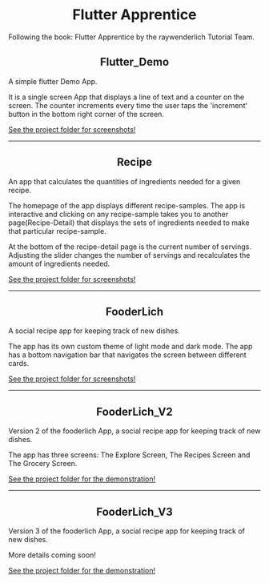 <h1 align="center">Flutter Apprentice</h1>

Following the book: Flutter Apprentice by the raywenderlich Tutorial Team.

<h2 align="center">Flutter_Demo</h2>
<p>A simple flutter Demo App.</p>

<p>It is a single screen App that displays a line of text and a counter on the screen.
The counter increments every time the user taps the 'increment' button in the bottom right corner of the screen.</p>

<a href="https://github.com/GM-Samuelstein/Flutter_Apprentice/tree/main/flutter_demo">See the project folder for screenshots!</a>

<hr />
<h2 align="center">Recipe</h2>
<p>An app that calculates the quantities of ingredients needed for a given recipe.</p>

<p>The homepage of the app displays different recipe-samples. The app is interactive and clicking on any recipe-sample takes you to another page(Recipe-Detail) that displays the sets of ingredients needed to make that particular recipe-sample.</p>

<p>At the bottom of the recipe-detail page is the current number of servings. Adjusting the slider changes the number of servings and recalculates the amount of ingredients needed.</p>

<a href="https://github.com/GM-Samuelstein/Flutter_Apprentice/tree/main/recipes">See the project folder for screenshots!</a>

<hr />
<h2 align="center">FooderLich</h2>
<p>A social recipe app for keeping track of new dishes.<p>

<p>The app has its own custom theme of light mode and dark mode. The app has a bottom navigation bar that navigates the screen between different cards.</p>

<a href="https://github.com/GM-Samuelstein/Flutter_Apprentice/tree/main/fooderlich">See the project folder for screenshots!</a>

<hr />
<h2 align="center">FooderLich_V2</h2>
<p>Version 2 of the fooderlich App, a social recipe app for keeping track of new dishes.<p>

<p>The app has three screens: The Explore Screen, The Recipes Screen and The Grocery Screen.</p>

<a href="https://github.com/GM-Samuelstein/Flutter_Apprentice/tree/main/fooderlich_v2">See the project folder for the demonstration!</a>

<hr />
<h2 align="center">FooderLich_V3</h2>
<p>Version 3 of the fooderlich App, a social recipe app for keeping track of new dishes.<p>

<p>More details coming soon!</p>

<a href="https://github.com/GM-Samuelstein/Flutter_Apprentice/tree/main/fooderlich_v3">See the project folder for the demonstration!</a>